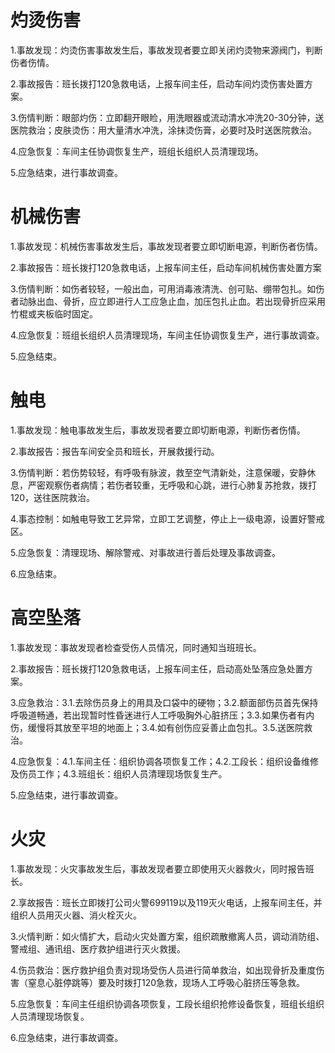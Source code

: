 # 灼烫伤害

1.事故发现：灼烫伤害事故发生后，事故发现者要立即关闭灼烫物来源阀门，判断伤者伤情。

2.事故报告：班长拨打120急救电话，上报车间主任，启动车间灼烫伤害处置方案。

3.伤情判断：眼部灼伤：立即翻开眼睑，用洗眼器或流动清水冲洗20-30分钟，送医院救治；皮肤烫伤：用大量清水冲洗，涂抹烫伤膏，必要时及时送医院救治。

4.应急恢复：车间主任协调恢复生产，班组长组织人员清理现场。

5.应急结束，进行事故调查。

# 机械伤害

1.事故发现：机械伤害事故发生后，事故发现者要立即切断电源，判断伤者伤情。

2.事故报告：班长拨打120急救电话，上报车间主任，启动车间机械伤害处置方案

3.伤情判断：如伤者较轻，一般出血，可用消毒液清洗、创可贴、绷带包扎。如伤者动脉出血、骨折，应立即进行人工应急止血，加压包扎止血。若出现骨折应采用竹棍或夹板临时固定。

4.应急恢复：班组长组织人员清理现场，车间主任协调恢复生产，进行事故调查。

5.应急结束。

# 触电

1.事故发现：触电事故发生后，事故发现者要立即切断电源，判断伤者伤情。

2.事故报告：报告车间安全员和班长，开展救援行动。

3.伤情判断：若伤势较轻，有呼吸有脉波，救至空气清新处，注意保暖，安静休息，严密观察伤者病情；若伤者较重，无呼吸和心跳，进行心肺复苏抢救，拨打120，送往医院救治。

4.事态控制：如触电导致工艺异常，立即工艺调整，停止上一级电源，设置好警戒区。

5.应急恢复：清理现场、解除警戒、对事故进行善后处理及事故调查。

6.应急结束。

# 高空坠落

1.事故发现：事故发现者检查受伤人员情况，同时通知当班班长。

2.事故报告：班长拨打120急救电话，上报车间主任，启动高处坠落应急处置方案。

3.应急救治：3.1.去除伤员身上的用具及口袋中的硬物；3.2.额面部伤员首先保持呼吸道畅通，若出现暂时性昏迷进行人工呼吸胸外心脏挤压；3.3.如果伤者有内伤，缓慢将其放至平坦的地面上；3.4.如有创伤应妥善止血包扎。3.5.送医院救治。

4.应急恢复：4.1.车间主任：组织协调各项恢复工作；4.2.工段长：组织设备维修及伤员工作；4.3.班组长：组织人员清理现场恢复生产。

5.应急结束，进行事故调查。

# 火灾

1.事故发现：火灾事故发生后，事故发现者要立即使用灭火器救火，同时报告班长。

2.享故报告：班长立即拨打公司火警699119以及119灭火电话，上报车间主任，并组织人员用灭火器、消火栓灭火。

3.火情判断：如火情扩大，启动火灾处置方案，组织疏散撤离人员，调动消防组、警戒组、通讯组、医疗救护组进行灭火救援。

4.伤员救治：医疗救护组负责对现场受伤人员进行简单救治，如出现骨折及重度伤害（窒息心脏停跳等）要及时拨打120急救，现场人工呼吸心脏挤压等急救。

5.应急恢复：车间主任组织协调各项恢复，工段长组织抢修设备恢复，班组长组织人员清理现场恢复。

6.应急结束，进行事故调查。